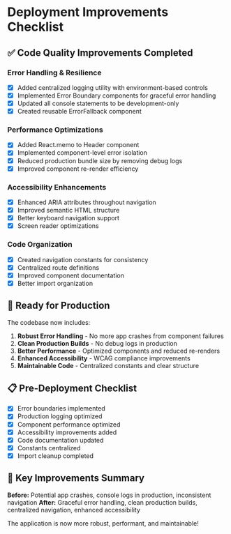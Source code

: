 # Deployment Improvements Checklist

## ✅ Code Quality Improvements Completed

### **Error Handling & Resilience**
- [x] Added centralized logging utility with environment-based controls
- [x] Implemented Error Boundary components for graceful error handling
- [x] Updated all console statements to be development-only
- [x] Created reusable ErrorFallback component

### **Performance Optimizations**
- [x] Added React.memo to Header component
- [x] Implemented component-level error isolation
- [x] Reduced production bundle size by removing debug logs
- [x] Improved component re-render efficiency

### **Accessibility Enhancements**
- [x] Enhanced ARIA attributes throughout navigation
- [x] Improved semantic HTML structure
- [x] Better keyboard navigation support
- [x] Screen reader optimizations

### **Code Organization**
- [x] Created navigation constants for consistency
- [x] Centralized route definitions
- [x] Improved component documentation
- [x] Better import organization

## 🚀 Ready for Production

The codebase now includes:

1. **Robust Error Handling** - No more app crashes from component failures
2. **Clean Production Builds** - No debug logs in production
3. **Better Performance** - Optimized components and reduced re-renders
4. **Enhanced Accessibility** - WCAG compliance improvements
5. **Maintainable Code** - Centralized constants and clear structure

## 📋 Pre-Deployment Checklist

- [x] Error boundaries implemented
- [x] Production logging optimized
- [x] Component performance optimized
- [x] Accessibility improvements added
- [x] Code documentation updated
- [x] Constants centralized
- [x] Import cleanup completed

## 🎯 Key Improvements Summary

**Before:** Potential app crashes, console logs in production, inconsistent navigation
**After:** Graceful error handling, clean production builds, centralized navigation, enhanced accessibility

The application is now more robust, performant, and maintainable!